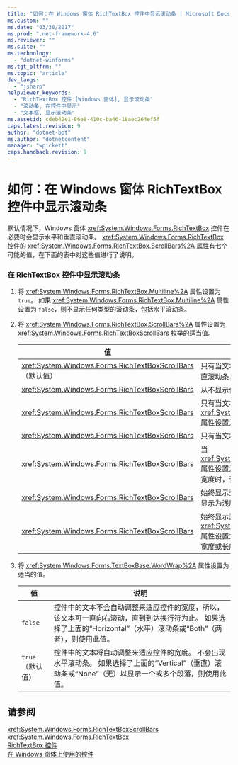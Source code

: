 ```yaml
---
title: "如何：在 Windows 窗体 RichTextBox 控件中显示滚动条 | Microsoft Docs"
ms.custom: ""
ms.date: "03/30/2017"
ms.prod: ".net-framework-4.6"
ms.reviewer: ""
ms.suite: ""
ms.technology: 
  - "dotnet-winforms"
ms.tgt_pltfrm: ""
ms.topic: "article"
dev_langs: 
  - "jsharp"
helpviewer_keywords: 
  - "RichTextBox 控件 [Windows 窗体], 显示滚动条"
  - "滚动条, 在控件中显示"
  - "文本框, 显示滚动条"
ms.assetid: cdeb42e1-86e8-410c-ba46-18aec264ef5f
caps.latest.revision: 9
author: "dotnet-bot"
ms.author: "dotnetcontent"
manager: "wpickett"
caps.handback.revision: 9
---
```

# 如何：在 Windows 窗体 RichTextBox 控件中显示滚动条
默认情况下，Windows 窗体 <xref:System.Windows.Forms.RichTextBox> 控件在必要时会显示水平和垂直滚动条。  <xref:System.Windows.Forms.RichTextBox> 控件的 <xref:System.Windows.Forms.RichTextBox.ScrollBars%2A> 属性有七个可能的值，在下面的表中对这些值进行了说明。  
  
### 在 RichTextBox 控件中显示滚动条  
  
1.  将 <xref:System.Windows.Forms.RichTextBox.Multiline%2A> 属性设置为 `true`。  如果 <xref:System.Windows.Forms.RichTextBox.Multiline%2A> 属性设置为 `false`，则不显示任何类型的滚动条，包括水平滚动条。  
  
2.  将 <xref:System.Windows.Forms.RichTextBox.ScrollBars%2A> 属性设置为 <xref:System.Windows.Forms.RichTextBoxScrollBars> 枚举的适当值。  
  
    |值|说明|  
    |-------|--------|  
    |<xref:System.Windows.Forms.RichTextBoxScrollBars>（默认值）|只有当文本超过控件的宽度或长度时，才显示水平滚动条或垂直滚动条，或两个滚动条都显示。|  
    |<xref:System.Windows.Forms.RichTextBoxScrollBars>|从不显示任何类型的滚动条。|  
    |<xref:System.Windows.Forms.RichTextBoxScrollBars>|只有当文本超过控件的宽度时，才显示水平滚动条。  （必须将 <xref:System.Windows.Forms.TextBoxBase.WordWrap%2A> 属性设置为 `false`，才会出现这种情况。）|  
    |<xref:System.Windows.Forms.RichTextBoxScrollBars>|只有当文本超过控件的高度时，才显示垂直滚动条。|  
    |<xref:System.Windows.Forms.RichTextBoxScrollBars>|当 <xref:System.Windows.Forms.TextBoxBase.WordWrap%2A> 属性设置为 `false` 时，显示水平滚动条。  在文本未超过控件的宽度时，该滚动条显示为浅灰色。|  
    |<xref:System.Windows.Forms.RichTextBoxScrollBars>|始终显示垂直滚动条。  在文本未超过控件的长度时，该滚动条显示为浅灰色。|  
    |<xref:System.Windows.Forms.RichTextBoxScrollBars>|始终显示垂直滚动条。  当 <xref:System.Windows.Forms.TextBoxBase.WordWrap%2A> 属性设置为 `false` 时，显示水平滚动条。  在文本未超过控件的宽度或长度时，两个滚动条均显示为灰色。|  
  
3.  将 <xref:System.Windows.Forms.TextBoxBase.WordWrap%2A> 属性设置为适当的值。  
  
    |值|说明|  
    |-------|--------|  
    |`false`|控件中的文本不会自动调整来适应控件的宽度，所以，该文本可一直向右滚动，直到到达换行符为止。  如果选择了上面的“Horizontal”（水平）滚动条或“Both”（两者），则使用此值。|  
    |`true`（默认值）|控件中的文本将自动调整来适应控件的宽度。  不会出现水平滚动条。  如果选择了上面的“Vertical”（垂直）滚动条或“None”（无）以显示一个或多个段落，则使用此值。|  
  
## 请参阅  
 <xref:System.Windows.Forms.RichTextBoxScrollBars>   
 <xref:System.Windows.Forms.RichTextBox>   
 [RichTextBox 控件](../../../../docs/framework/winforms/controls/richtextbox-control-windows-forms.md)   
 [在 Windows 窗体上使用的控件](../../../../docs/framework/winforms/controls/controls-to-use-on-windows-forms.md)